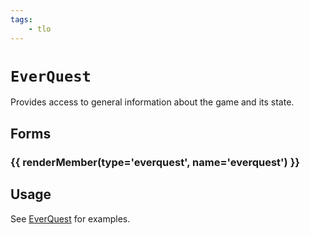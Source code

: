 ```yaml
---
tags:
    - tlo
---
```

# `EverQuest`

<!--tlo-desc-start-->
Provides access to general information about the game and its state.
<!--tlo-desc-end-->
## Forms
<!--tlo-forms-start-->
### {{ renderMember(type='everquest', name='everquest') }}
<!--tlo-forms-end-->

## Usage

See [EverQuest] for examples.
<!--tlo-linkrefs-start-->
[everquest]: ../data-types/datatype-everquest.md
<!--tlo-linkrefs-end-->
